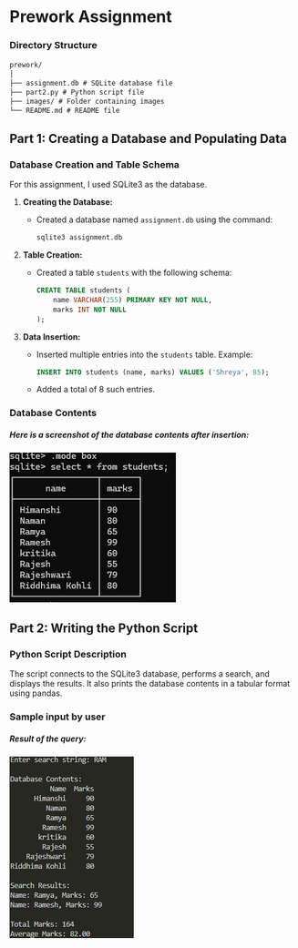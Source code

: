 # Prework Assignment

### Directory Structure
```
prework/
│
├── assignment.db # SQLite database file
├── part2.py # Python script file
├── images/ # Folder containing images
└── README.md # README file
```


## Part 1: Creating a Database and Populating Data

### Database Creation and Table Schema

For this assignment, I used SQLite3 as the database.

1. **Creating the Database:**
   - Created a database named `assignment.db` using the command:
     ```sh
     sqlite3 assignment.db
     ```

2. **Table Creation:**
   - Created a table `students` with the following schema:
     ```sql
     CREATE TABLE students (
         name VARCHAR(255) PRIMARY KEY NOT NULL,
         marks INT NOT NULL
     );
     ```

3. **Data Insertion:**
   - Inserted multiple entries into the `students` table. Example:
     ```sql
     INSERT INTO students (name, marks) VALUES ('Shreya', 85);
     ```
   - Added a total of 8 such entries.

### Database Contents
##### Here is a screenshot of the database contents after insertion:
![plot](./images/img1.jpeg)

## Part 2: Writing the Python Script

### Python Script Description

The script connects to the SQLite3 database, performs a search, and displays the results. It also prints the database contents in a tabular format using pandas.

### Sample input by user
##### Result of the query:
![plot](./images/img3.jpeg)

